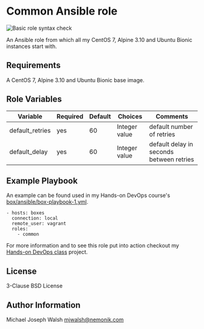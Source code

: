# Common Ansible role

![Basic role syntax check](https://github.com/nemonik/common-role/workflows/Basic%20role%20syntax%20check/badge.svg)

An Ansible role from which all my CentOS 7, Alpine 3.10 and Ubuntu Bionic instances start with.

## Requirements

A CentOS 7, Alpine 3.10 and Ubuntu Bionic base image.

## Role Variables

| Variable                 | Required | Default               | Choices             | Comments                                         |
|--------------------------|----------|-----------------------|---------------------|--------------------------------------------------|
| default_retries          | yes      | 60                    | Integer value       | default number of retries                        |
| default_delay            | yes      | 60                    | Integer value       | default delay in seconds between retries         |

## Example Playbook

An example can be found used in my Hands-on DevOps course's [box/ansible/box-playbook-1.yml](https://github.com/nemonik/hands-on-DevOps/blob/master/box/ansible/box-playbook-1.yml).

```
- hosts: boxes
  connection: local
  remote_user: vagrant
  roles:
    - common
```

For more information and to see this role put into action checkout my [Hands-on DevOps class](https://github.com/nemonik/hands-on-DevOps) project.

## License

3-Clause BSD License

## Author Information

Michael Joseph Walsh <mjwalsh@nemonik.com>
